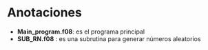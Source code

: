 # Anotaciones
  - **Main_program.f08**:  es el programa principal
  - **SUB_RN.f08**          :  es una subrutina para generar números aleatorios
